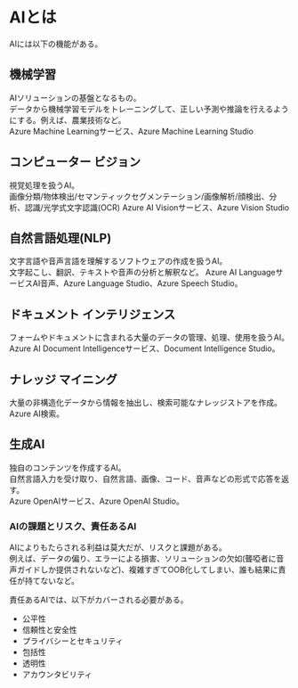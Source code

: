 # AIとは
AIには以下の機能がある。  

## 機械学習
AIソリューションの基盤となるもの。  
データから機械学習モデルをトレーニングして、正しい予測や推論を行えるようにする。例えば、農業技術など。  
Azure Machine Learningサービス、Azure Machine Learning Studio  

## コンピューター ビジョン
視覚処理を扱うAI。  
画像分類/物体検出/セマンティックセグメンテーション/画像解析/顔検出、分析、認識/光学式文字認識(OCR)
Azure AI Visionサービス、Azure Vision Studio  

## 自然言語処理(NLP)
文字言語や音声言語を理解するソフトウェアの作成を扱うAI。  
文字起こし、翻訳、テキストや音声の分析と解釈など。
Azure AI LanguageサービスAI音声、Azure Language Studio、Azure Speech Studio。  

## ドキュメント インテリジェンス
フォームやドキュメントに含まれる大量のデータの管理、処理、使用を扱うAI。  
Azure AI Document Intelligenceサービス、Document Intelligence Studio。  

## ナレッジ マイニング
大量の非構造化データから情報を抽出し、検索可能なナレッジストアを作成。  
Azure AI検索。  

## 生成AI
独自のコンテンツを作成するAI。  
自然言語入力を受け取り、自然言語、画像、コード、音声などの形式で応答を返す。  
Azure OpenAIサービス、Azure OpenAI Studio。  
  
  
### AIの課題とリスク、責任あるAI
AIによりもたらされる利益は莫大だが、リスクと課題がある。  
例えば、データの偏り、エラーによる損害、ソリューションの欠如(聾啞者に音声ガイドしか提供されないなど)、複雑すぎてOOB化してしまい、誰も結果に責任が持てないなど。 

責任あるAIでは、以下がカバーされる必要がある。  
 - 公平性  
 - 信頼性と安全性
 - プライバシーとセキュリティ
 - 包括性
 - 透明性
 - アカウンタビリティ
 

